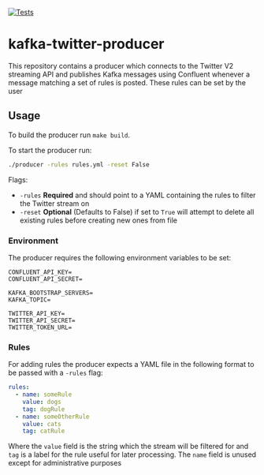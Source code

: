 [![Tests](https://github.com/qdegraaf/kafka-twitter-producer/actions/workflows/tests.yml/badge.svg?branch=main)](https://github.com/qdegraaf/kafka-twitter-producer/actions/workflows/tests.yml)

# kafka-twitter-producer
This repository contains a producer which connects to the Twitter V2 streaming API and publishes Kafka messages
using Confluent whenever a message matching a set of rules is posted. These rules can be set by the user
## Usage
To build the producer run `make build`.

To start the producer run:
```bash
./producer -rules rules.yml -reset False
```
Flags:
 - `-rules` **Required** and should point to a YAML containing the rules to filter the Twitter stream on
 - `-reset` **Optional** (Defaults to False) if set to `True` will attempt to delete all existing rules before creating new ones from file

### Environment
The producer requires the following environment variables to be set:

```
CONFLUENT_API_KEY=
CONFLUENT_API_SECRET=

KAFKA_BOOTSTRAP_SERVERS=
KAFKA_TOPIC=

TWITTER_API_KEY=
TWITTER_API_SECRET=
TWITTER_TOKEN_URL=
```
### Rules
For adding rules the producer expects a YAML file in the following format to be
passed with a `-rules` flag:
```yaml
rules:
  - name: someRule
    value: dogs
    tag: dogRule
  - name: someOtherRule
    value: cats
    tag: catRule
```
Where the `value` field is the string which the stream will be filtered for and `tag` is a label for the rule
useful for later processing. The `name` field is unused except for administrative purposes